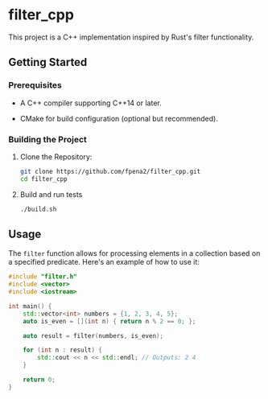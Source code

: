 # filter_cpp

This project is a C++ implementation inspired by Rust's filter functionality.

## Getting Started

### Prerequisites

- A C++ compiler supporting C++14 or later.

- CMake for build configuration (optional but recommended).

### Building the Project

1. Clone the Repository:

    ```bash
    git clone https://github.com/fpena2/filter_cpp.git
    cd filter_cpp
    ```

2. Build and run tests

    ```bash
    ./build.sh
    ```

## Usage

The `filter` function allows for processing elements in a collection based on a specified predicate. Here's an example of how to use it:

```cpp
#include "filter.h"
#include <vector>
#include <iostream>

int main() {
    std::vector<int> numbers = {1, 2, 3, 4, 5};
    auto is_even = [](int n) { return n % 2 == 0; };

    auto result = filter(numbers, is_even);

    for (int n : result) {
        std::cout << n << std::endl; // Outputs: 2 4
    }

    return 0;
}
```
